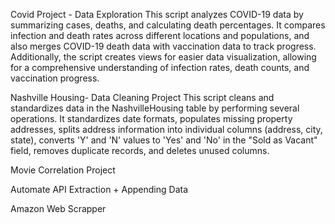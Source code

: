 Covid Project - Data Exploration
This script analyzes COVID-19 data by summarizing cases, deaths, and calculating death percentages. It compares infection and death rates across different locations and populations, and also merges COVID-19 death data with vaccination data to track progress. Additionally, the script creates views for easier data visualization, allowing for a comprehensive understanding of infection rates, death counts, and vaccination progress.

Nashville Housing- Data Cleaning Project
This script cleans and standardizes data in the NashvilleHousing table by performing several operations. It standardizes date formats, populates missing property addresses, splits address information into individual columns (address, city, state), converts 'Y' and 'N' values to 'Yes' and 'No' in the "Sold as Vacant" field, removes duplicate records, and deletes unused columns.

Movie Correlation Project


Automate API Extraction + Appending Data


Amazon Web Scrapper
